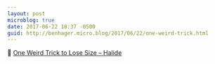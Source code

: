 ```yaml
---
layout: post
microblog: true
date: 2017-06-22 18:37 -0500
guid: http://benhager.micro.blog/2017/06/22/one-weird-trick.html
---
```

📱 [One Weird Trick to Lose Size – Halide](https://blog.halide.cam/one-weird-trick-to-lose-size-c0a4013de331)
